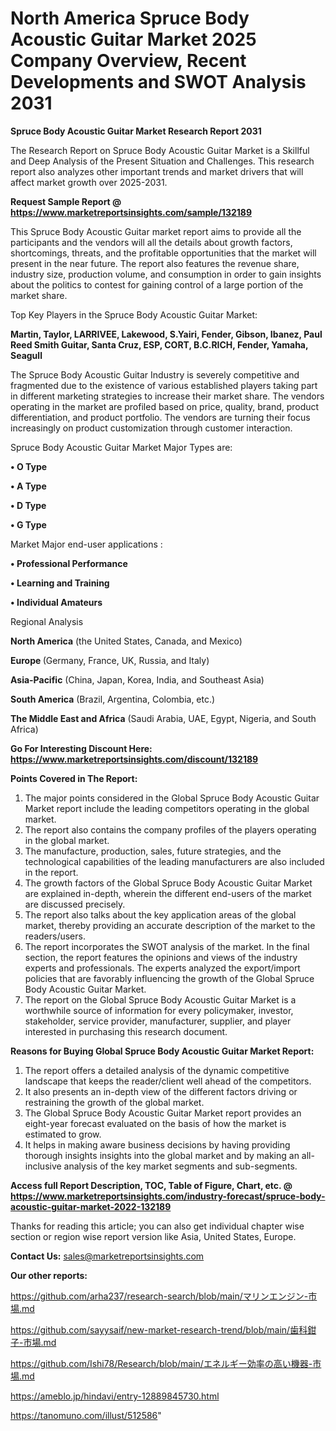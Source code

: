 # North America Spruce Body Acoustic Guitar Market 2025 Company Overview, Recent Developments and SWOT Analysis 2031

<strong>Spruce Body Acoustic Guitar Market Research Report 2031</strong>

The Research Report on Spruce Body Acoustic Guitar Market is a Skillful and Deep Analysis of the Present Situation and Challenges. This research report also analyzes other important trends and market drivers that will affect market growth over 2025-2031.

<strong>Request Sample Report @ <a href=https://www.marketreportsinsights.com/sample/132189>https://www.marketreportsinsights.com/sample/132189</a></strong>

This Spruce Body Acoustic Guitar market report aims to provide all the participants and the vendors will all the details about growth factors, shortcomings, threats, and the profitable opportunities that the market will present in the near future. The report also features the revenue share, industry size, production volume, and consumption in order to gain insights about the politics to contest for gaining control of a large portion of the market share.

Top Key Players in the Spruce Body Acoustic Guitar Market:

<strong>Martin, Taylor, LARRIVEE, Lakewood, S.Yairi, Fender, Gibson, Ibanez, Paul Reed Smith Guitar, Santa Cruz, ESP, CORT, B.C.RICH, Fender, Yamaha, Seagull</strong>

The Spruce Body Acoustic Guitar Industry is severely competitive and fragmented due to the existence of various established players taking part in different marketing strategies to increase their market share. The vendors operating in the market are profiled based on price, quality, brand, product differentiation, and product portfolio. The vendors are turning their focus increasingly on product customization through customer interaction.

Spruce Body Acoustic Guitar Market Major Types are:

<strong>• O Type

• A Type

• D Type

• G Type</strong>

Market Major end-user applications :

<strong>• Professional Performance

• Learning and Training

• Individual Amateurs</strong>

Regional Analysis

</u><strong><b>North America</b></strong> (the United States, Canada, and Mexico)

<strong><b>Europe </b></strong>(Germany, France, UK, Russia, and Italy)

<strong><b>Asia-Pacific</b></strong> (China, Japan, Korea, India, and Southeast Asia)

<strong><b>South America</b></strong> (Brazil, Argentina, Colombia, etc.)

<strong><b>The Middle East and Africa</b></strong> (Saudi Arabia, UAE, Egypt, Nigeria, and South Africa)

<strong>Go For Interesting Discount Here: <a href=https://www.marketreportsinsights.com/discount/132189>https://www.marketreportsinsights.com/discount/132189</a></strong>

<strong>Points Covered in The Report:</strong>
<ol>
  <li>The major points considered in the Global Spruce Body Acoustic Guitar Market report include the leading competitors operating in the global market.</li>
  <li>The report also contains the company profiles of the players operating in the global market.</li>
  <li>The manufacture, production, sales, future strategies, and the technological capabilities of the leading manufacturers are also included in the report.</li>
  <li>The growth factors of the Global Spruce Body Acoustic Guitar Market are explained in-depth, wherein the different end-users of the market are discussed precisely.</li>
  <li>The report also talks about the key application areas of the global market, thereby providing an accurate description of the market to the readers/users.</li>
  <li>The report incorporates the SWOT analysis of the market. In the final section, the report features the opinions and views of the industry experts and professionals. The experts analyzed the export/import policies that are favorably influencing the growth of the Global Spruce Body Acoustic Guitar Market.</li>
  <li>The report on the Global Spruce Body Acoustic Guitar Market is a worthwhile source of information for every policymaker, investor, stakeholder, service provider, manufacturer, supplier, and player interested in purchasing this research document.</li>
</ol>
<strong>Reasons for Buying Global Spruce Body Acoustic Guitar Market Report:</strong>

<ol>
  <li>The report offers a detailed analysis of the dynamic competitive landscape that keeps the reader/client well ahead of the competitors.</li>
  <li>It also presents an in-depth view of the different factors driving or restraining the growth of the global market.</li>
  <li>The Global Spruce Body Acoustic Guitar Market report provides an eight-year forecast evaluated on the basis of how the market is estimated to grow.</li>
  <li>It helps in making aware business decisions by having providing thorough insights insights into the global market and by making an all-inclusive analysis of the key market segments and sub-segments.</li>
</ol>
<strong>Access full Report Description, TOC, Table of Figure, Chart, etc. @ <a href=https://www.marketreportsinsights.com/industry-forecast/spruce-body-acoustic-guitar-market-2022-132189>https://www.marketreportsinsights.com/industry-forecast/spruce-body-acoustic-guitar-market-2022-132189</a></strong>


Thanks for reading this article; you can also get individual chapter wise section or region wise report version like Asia, United States, Europe.

<strong>Contact Us:</strong>
sales@marketreportsinsights.com

<strong>Our other reports:</strong>

<a href=https://github.com/arha237/research-search/blob/main/マリンエンジン-市場.md>https://github.com/arha237/research-search/blob/main/マリンエンジン-市場.md</a>

<a href=https://github.com/sayysaif/new-market-research-trend/blob/main/歯科鉗子-市場.md>https://github.com/sayysaif/new-market-research-trend/blob/main/歯科鉗子-市場.md</a>

<a href=https://github.com/Ishi78/Research/blob/main/エネルギー効率の高い機器-市場.md>https://github.com/Ishi78/Research/blob/main/エネルギー効率の高い機器-市場.md</a>

<a href=https://ameblo.jp/hindavi/entry-12889845730.html>https://ameblo.jp/hindavi/entry-12889845730.html</a>

<a href=https://tanomuno.com/illust/512586>https://tanomuno.com/illust/512586</a>"
